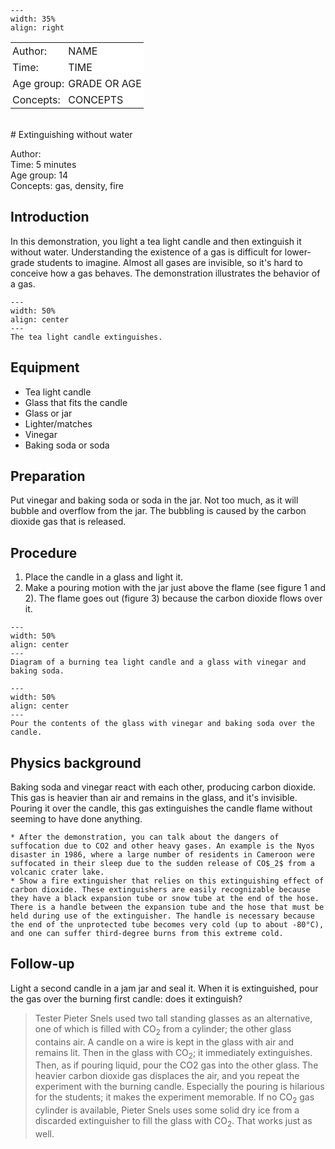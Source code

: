 

<div style="clear: both;">

```{figure} ../../figures/ready.png
---
width: 35%
align: right
```

</div>

<table style="width: 100%; border-collapse: collapse; border: none;">
    <tr style="background-color: white;"> 
        <td style="text-align: left; padding: 3px; border: none;">Author:</td>
        <td style="text-align: left; padding: 3px; border: none;">NAME</td>
    </tr>
    <tr style="background-color: white;">
        <td style="text-align: left; padding: 3px; border: none;">Time:</td>
        <td style="text-align: left; padding: 3px; border: none;">TIME</td>
    </tr>
    <tr style="background-color: white;">
        <td style="text-align: left; padding: 3px; border: none;">Age group:</td>
        <td style="text-align: left; padding: 3px; border: none;">GRADE OR AGE</td>
    </tr>
    <tr style="background-color: white;">
        <td style="text-align: left; padding: 3px; border: none;">Concepts:</td>
        <td style="text-align: left; padding: 3px; border: none;">CONCEPTS</td>
    </tr>
</table><br>
# Extinguishing without water


Author:     \
Time:	5 minutes  	\
Age group:	14 \
Concepts:	gas, density, fire

## Introduction
In this demonstration, you light a tea light candle and then extinguish it without water. Understanding the existence of a gas is difficult for lower-grade students to imagine. Almost all gases are invisible, so it's hard to conceive how a gas behaves. The demonstration illustrates the behavior of a gas.

```{figure} demo29_figure3.jpg
---
width: 50%
align: center
---
The tea light candle extinguishes.
```

## Equipment
* Tea light candle
* Glass that fits the candle
* Glass or jar
* Lighter/matches
* Vinegar
* Baking soda or soda

## Preparation
Put vinegar and baking soda or soda in the jar. Not too much, as it will bubble and overflow from the jar. The bubbling is caused by the carbon dioxide gas that is released.

## Procedure
1. Place the candle in a glass and light it.
2. Make a pouring motion with the jar just above the flame (see figure 1 and 2). The flame goes out (figure 3) because the carbon dioxide flows over it.

```{figure} demo29_figure1.jpg
---
width: 50%
align: center
---
Diagram of a burning tea light candle and a glass with vinegar and baking soda.
```

```{figure} demo29_figure2.jpg
---
width: 50%
align: center
---
Pour the contents of the glass with vinegar and baking soda over the candle.
```


## Physics background
Baking soda and vinegar react with each other, producing carbon dioxide. This gas is heavier than air and remains in the glass, and it's invisible. Pouring it over the candle, this gas extinguishes the candle flame without seeming to have done anything.

```{tip}
* After the demonstration, you can talk about the dangers of suffocation due to CO2 and other heavy gases. An example is the Nyos disaster in 1986, where a large number of residents in Cameroon were suffocated in their sleep due to the sudden release of CO$_2$ from a volcanic crater lake.
* Show a fire extinguisher that relies on this extinguishing effect of carbon dioxide. These extinguishers are easily recognizable because they have a black expansion tube or snow tube at the end of the hose. There is a handle between the expansion tube and the hose that must be held during use of the extinguisher. The handle is necessary because the end of the unprotected tube becomes very cold (up to about -80°C), and one can suffer third-degree burns from this extreme cold.
```

## Follow-up
Light a second candle in a jam jar and seal it. When it is extinguished, pour the gas over the burning first candle: does it extinguish?


> Tester Pieter Snels used two tall standing glasses as an alternative, one of which is filled with CO$_2$ from a cylinder; the other glass contains air. 
> A candle on a wire is kept in the glass with air and remains lit. Then in the glass with CO$_2$; it immediately extinguishes. 
> Then, as if pouring liquid, pour the CO2 gas into the other glass. The heavier carbon dioxide gas displaces the air, and you repeat the experiment with the burning candle. Especially the pouring is hilarious for the students; it makes the experiment memorable.
> If no CO$_2$ gas cylinder is available, Pieter Snels uses some solid dry ice from a discarded extinguisher to fill the glass with CO$_2$. That works just as well.
